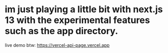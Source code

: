 # im just playing a little bit with next.js 13 with the experimental features such as the app directory.

live demo btw: https://vercel-api-page.vercel.app
